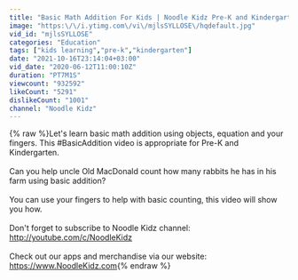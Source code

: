 ```yaml
---
title: "Basic Math Addition For Kids | Noodle Kidz Pre-K and Kindergarten Educational Video"
image: "https:\/\/i.ytimg.com\/vi\/mjlsSYLLOSE\/hqdefault.jpg"
vid_id: "mjlsSYLLOSE"
categories: "Education"
tags: ["kids learning","pre-k","kindergarten"]
date: "2021-10-16T23:14:04+03:00"
vid_date: "2020-06-12T11:00:10Z"
duration: "PT7M1S"
viewcount: "932592"
likeCount: "5291"
dislikeCount: "1001"
channel: "Noodle Kidz"
---
```

{% raw %}Let's learn basic math addition using objects, equation and your fingers. This #BasicAddition video is appropriate for Pre-K and Kindergarten.<br /><br />Can you help uncle Old MacDonald count how many rabbits he has in his farm using basic addition?<br /><br />You can use your fingers to help with basic counting, this video will show you how.<br /><br />Don't forget to subscribe to Noodle Kidz channel: <a rel="nofollow" target="blank" href="http://youtube.com/c/NoodleKidz">http://youtube.com/c/NoodleKidz</a><br /><br />Check out our apps and merchandise via our website: <a rel="nofollow" target="blank" href="https://www.NoodleKidz.com">https://www.NoodleKidz.com</a>{% endraw %}
